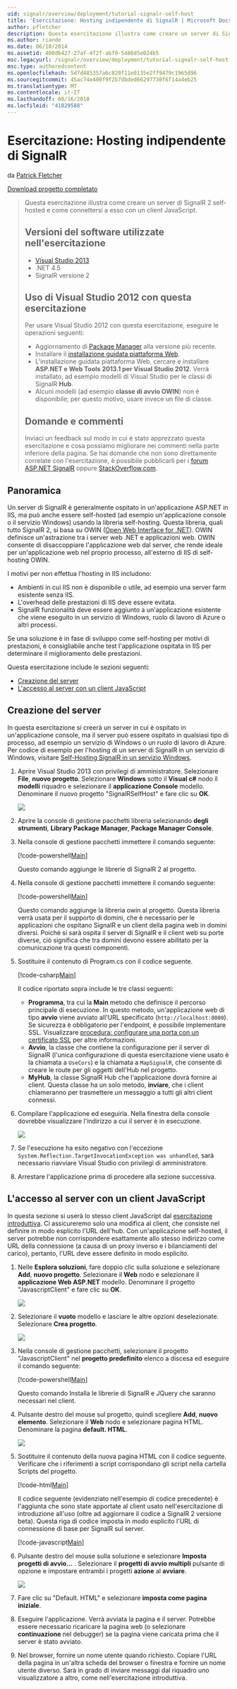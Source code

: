 ```yaml
---
uid: signalr/overview/deployment/tutorial-signalr-self-host
title: 'Esercitazione: Hosting indipendente di SignalR | Microsoft Docs'
author: pfletcher
description: Questa esercitazione illustra come creare un server di SignalR 2 self-hosted e come connettersi a esso con un client JavaScript. Versioni del software utilizzate nell'esercitazione V...
ms.author: riande
ms.date: 06/10/2014
ms.assetid: 400db427-27af-4f2f-abf0-5486d5e024b5
msc.legacyurl: /signalr/overview/deployment/tutorial-signalr-self-host
msc.type: authoredcontent
ms.openlocfilehash: 5d7d485357a6c820f11e0135e2ff9479c1965d96
ms.sourcegitcommit: 45ac74e400f9f2b7dbded66297730f6f14a4eb25
ms.translationtype: MT
ms.contentlocale: it-IT
ms.lasthandoff: 08/16/2018
ms.locfileid: "41829588"
---
```

<a name="tutorial-signalr-self-host"></a>Esercitazione: Hosting indipendente di SignalR
====================
da [Patrick Fletcher](https://github.com/pfletcher)

[Download progetto completato](http://code.msdn.microsoft.com/SignalR-Self-Host-Sample-6da0f383)

> Questa esercitazione illustra come creare un server di SignalR 2 self-hosted e come connettersi a esso con un client JavaScript.
> 
> ## <a name="software-versions-used-in-the-tutorial"></a>Versioni del software utilizzate nell'esercitazione
> 
> 
> - [Visual Studio 2013](https://www.microsoft.com/visualstudio/eng/2013-downloads)
> - .NET 4.5
> - SignalR versione 2
>   
> 
> 
> ## <a name="using-visual-studio-2012-with-this-tutorial"></a>Uso di Visual Studio 2012 con questa esercitazione
> 
> 
> Per usare Visual Studio 2012 con questa esercitazione, eseguire le operazioni seguenti:
> 
> - Aggiornamento di [Package Manager](http://docs.nuget.org/docs/start-here/installing-nuget) alla versione più recente.
> - Installare il [installazione guidata piattaforma Web](https://www.microsoft.com/web/downloads/platform.aspx).
> - L'installazione guidata piattaforma Web, cercare e installare **ASP.NET e Web Tools 2013.1 per Visual Studio 2012**. Verrà installato, ad esempio modelli di Visual Studio per le classi di SignalR **Hub**.
> - Alcuni modelli (ad esempio **classe di avvio OWIN**) non è disponibile; per questo motivo, usare invece un file di classe.
> 
> 
> ## <a name="questions-and-comments"></a>Domande e commenti
> 
> Inviaci un feedback sul modo in cui è stato apprezzato questa esercitazione e cosa possiamo migliorare nei commenti nella parte inferiore della pagina. Se hai domande che non sono direttamente correlate con l'esercitazione, è possibile pubblicarli per i [forum ASP.NET SignalR](https://forums.asp.net/1254.aspx/1?ASP+NET+SignalR) oppure [StackOverflow.com](http://stackoverflow.com/).


## <a name="overview"></a>Panoramica

Un server di SignalR è generalmente ospitato in un'applicazione ASP.NET in IIS, ma può anche essere self-hosted (ad esempio un'applicazione console o il servizio Windows) usando la libreria self-hosting. Questa libreria, quali tutto SignalR 2, si basa su OWIN ([Open Web Interface for .NET](http://owin.org)). OWIN definisce un'astrazione tra i server web .NET e applicazioni web. OWIN consente di disaccoppiare l'applicazione web dal server, che rende ideale per un'applicazione web nel proprio processo, all'esterno di IIS di self-hosting OWIN.

I motivi per non effettua l'hosting in IIS includono:

- Ambienti in cui IIS non è disponibile o utile, ad esempio una server farm esistente senza IIS.
- L'overhead delle prestazioni di IIS deve essere evitata.
- SignalR funzionalità deve essere aggiunto a un'applicazione esistente che viene eseguito in un servizio di Windows, ruolo di lavoro di Azure o altri processi.

Se una soluzione è in fase di sviluppo come self-hosting per motivi di prestazioni, è consigliabile anche test l'applicazione ospitata in IIS per determinare il miglioramento delle prestazioni.

Questa esercitazione include le sezioni seguenti:

- [Creazione del server](#server)
- [L'accesso al server con un client JavaScript](#js)

<a id="server"></a>

## <a name="creating-the-server"></a>Creazione del server

In questa esercitazione si creerà un server in cui è ospitato in un'applicazione console, ma il server può essere ospitato in qualsiasi tipo di processo, ad esempio un servizio di Windows o un ruolo di lavoro di Azure. Per codice di esempio per l'hosting di un server di SignalR in un servizio di Windows, visitare [Self-Hosting SignalR in un servizio Windows](https://code.msdn.microsoft.com/SignalR-self-hosted-in-6ff7e6c3).

1. Aprire Visual Studio 2013 con privilegi di amministratore. Selezionare **File**, **nuovo progetto**. Selezionare **Windows** sotto il **Visual c#** nodo il **modelli** riquadro e selezionare il **applicazione Console** modello. Denominare il nuovo progetto "SignalRSelfHost" e fare clic su **OK**.

    ![](tutorial-signalr-self-host/_static/image1.png)
2. Aprire la console di gestione pacchetti libreria selezionando **degli strumenti**, **Library Package Manager**, **Package Manager Console**.
3. Nella console di gestione pacchetti immettere il comando seguente:

    [!code-powershell[Main](tutorial-signalr-self-host/samples/sample1.ps1)]

    Questo comando aggiunge le librerie di SignalR 2 al progetto.
4. Nella console di gestione pacchetti immettere il comando seguente:

    [!code-powershell[Main](tutorial-signalr-self-host/samples/sample2.ps1)]

    Questo comando aggiunge la libreria owin al progetto. Questa libreria verrà usata per il supporto di domini, che è necessario per le applicazioni che ospitano SignalR e un client della pagina web in domini diversi. Poiché si sarà ospita il server di SignalR e il client web su porte diverse, ciò significa che tra domini devono essere abilitato per la comunicazione tra questi componenti.
5. Sostituire il contenuto di Program.cs con il codice seguente.

    [!code-csharp[Main](tutorial-signalr-self-host/samples/sample3.cs)]

    Il codice riportato sopra include le tre classi seguenti:

    - **Programma**, tra cui la **Main** metodo che definisce il percorso principale di esecuzione. In questo metodo, un'applicazione web di tipo **avvio** viene avviato all'URL specificato (`http://localhost:8080`). Se sicurezza è obbligatorio per l'endpoint, è possibile implementare SSL. Visualizzare [procedura: configurare una porta con un certificato SSL](https://msdn.microsoft.com/library/ms733791.aspx) per altre informazioni.
    - **Avvio**, la classe che contiene la configurazione per il server di SignalR (l'unica configurazione di questa esercitazione viene usato è la chiamata a `UseCors`) e la chiamata a `MapSignalR`, che consente di creare le route per gli oggetti dell'Hub nel progetto.
    - **MyHub**, la classe SignalR Hub che l'applicazione dovrà fornire ai client. Questa classe ha un solo metodo, **inviare**, che i client chiameranno per trasmettere un messaggio a tutti gli altri client connessi.
6. Compilare l'applicazione ed eseguirla. Nella finestra della console dovrebbe visualizzare l'indirizzo a cui il server è in esecuzione.

    ![](tutorial-signalr-self-host/_static/image2.png)
7. Se l'esecuzione ha esito negativo con l'eccezione `System.Reflection.TargetInvocationException was unhandled`, sarà necessario riavviare Visual Studio con privilegi di amministratore.
8. Arrestare l'applicazione prima di procedere alla sezione successiva.

<a id="js"></a>

## <a name="accessing-the-server-with-a-javascript-client"></a>L'accesso al server con un client JavaScript

In questa sezione si userà lo stesso client JavaScript dal [esercitazione introduttiva](../getting-started/tutorial-getting-started-with-signalr.md). Ci assicureremo solo una modifica al client, che consiste nel definire in modo esplicito l'URL dell'hub. Con un'applicazione self-hosted, il server potrebbe non corrispondere esattamente allo stesso indirizzo come URL della connessione (a causa di un proxy inverso e i bilanciamenti del carico), pertanto, l'URL deve essere definito in modo esplicito.

1. Nelle **Esplora soluzioni**, fare doppio clic sulla soluzione e selezionare **Add**, **nuovo progetto**. Selezionare il **Web** nodo e selezionare il **applicazione Web ASP.NET** modello. Denominare il progetto "JavascriptClient" e fare clic su **OK**.

    ![](tutorial-signalr-self-host/_static/image3.png)
2. Selezionare il **vuoto** modello e lasciare le altre opzioni deselezionate. Selezionare **Crea progetto**.

    ![](tutorial-signalr-self-host/_static/image4.png)
3. Nella console di gestione pacchetti, selezionare il progetto "JavascriptClient" nel **progetto predefinito** elenco a discesa ed eseguire il comando seguente:

    [!code-powershell[Main](tutorial-signalr-self-host/samples/sample4.ps1)]

    Questo comando Installa le librerie di SignalR e JQuery che saranno necessari nel client.
4. Pulsante destro del mouse sul progetto, quindi scegliere **Add**, **nuovo elemento**. Selezionare il **Web** nodo e selezionare pagina HTML. Denominare la pagina **default. HTML**.

    ![](tutorial-signalr-self-host/_static/image5.png)
5. Sostituire il contenuto della nuova pagina HTML con il codice seguente. Verificare che i riferimenti a script corrispondano gli script nella cartella Scripts del progetto.

    [!code-html[Main](tutorial-signalr-self-host/samples/sample5.html?highlight=31-32)]

    Il codice seguente (evidenziato nell'esempio di codice precedente) è l'aggiunta che sono state apportate al client usato nell'esercitazione di introduzione all'uso (oltre ad aggiornare il codice a SignalR 2 versione beta). Questa riga di codice imposta in modo esplicito l'URL di connessione di base per SignalR sul server.

    [!code-javascript[Main](tutorial-signalr-self-host/samples/sample6.js)]
6. Pulsante destro del mouse sulla soluzione e selezionare **Imposta progetti di avvio...** . Selezionare il **progetti di avvio multipli** pulsante di opzione e impostare entrambi i progetti **azione** al **avviare**.

    ![](tutorial-signalr-self-host/_static/image6.png)
7. Fare clic su "Default. HTML" e selezionare **imposta come pagina iniziale**.
8. Eseguire l'applicazione. Verrà avviata la pagina e il server. Potrebbe essere necessario ricaricare la pagina web (o selezionare **continuazione** nel debugger) se la pagina viene caricata prima che il server è stato avviato.
9. Nel browser, fornire un nome utente quando richiesto. Copiare l'URL della pagina in un'altra scheda del browser o finestra e fornire un nome utente diverso. Sarà in grado di inviare messaggi dal riquadro uno visualizzatore a altro, come nell'esercitazione introduttiva.
